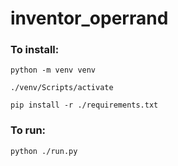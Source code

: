 # inventor_operrand

### To install:

`python -m venv venv`

`./venv/Scripts/activate`

`pip install -r ./requirements.txt`

### To run:

`python ./run.py`
